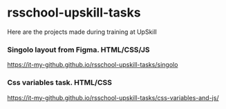 # rsschool-upskill-tasks
 Here are the projects made during training at UpSkill
 
 ### Singolo layout from Figma. HTML/CSS/JS 
 https://it-my-github.github.io/rsschool-upskill-tasks/singolo
 
 ### Css variables task. HTML/CSS
 https://it-my-github.github.io/rsschool-upskill-tasks/css-variables-and-js/
